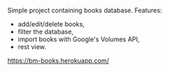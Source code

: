 Simple project containing books database.
Features:
  - add/edit/delete books,
  - filter the database,
  - import books with Google's Volumes API,
  - rest view.
  
https://bm-books.herokuapp.com/
